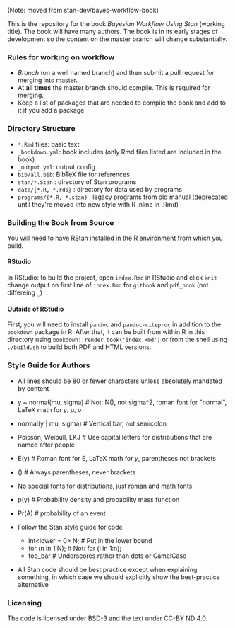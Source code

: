 (Note: moved from stan-dev/bayes-workflow-book)

This is the repository for the book *Bayesian Workflow Using Stan* (working title). The book will have many authors. 
The book is in its early stages of development so the content on the master branch will change substantially.

### Rules for working on workflow

 * _Branch_ (on a well named branch) and then submit a pull request for merging into master.
 * At **all times** the master branch should compile. This is required for merging.
 * Keep a list of packages that are needed to compile the book and add to it if you add a package
 

### Directory Structure

* `*.Rmd` files: basic text
* `_bookdown.yml`: book includes (only Rmd files listed are included in the book)
* `_output.yml`: output config
* `bib/all.bib`: BibTeX file for references
* `stan/*.Stan` : directory of Stan programs
* `data/{*.R, *.rds}` : directory for data used by programs
* `programs/{*.R, *.stan}` : legacy programs from old manual (deprecated until
  they're moved into new style with R inline in .Rmd)


### Building the Book from Source

You will need to have RStan installed in the R environment from which
you build.

#### RStudio

In RStudio: to build the project, open `index.Rmd` in RStudio and click `knit`
    - change output on first line of `index.Rmd` for `gitbook` and `pdf_book` (not differeing `_`)

#### Outside of RStudio

First, you will need to install `pandoc` and `pandoc-citeproc` in
addition to the `bookdown` package in R.  After that, it can be built
from within R in this directory using `bookdown::render_book('index.Rmd')`
or from the shell using `./build.sh` to build both PDF and HTML
versions.


### Style Guide for Authors

* All lines should be 80 or fewer characters unless absolutely
mandated by content

* y ~ normal(mu, sigma) # Not: N(), not sigma^2, roman font for
  "normal", LaTeX math for $y$, $\mu$, $\sigma$

* normal(y | mu, sigma) # Vertical bar, not semicolon

* Poisson, Weibull, LKJ # Use capital letters for distributions that
  are named after people

* E(y)  # Roman font for E, LaTeX math for $y$, parentheses not brackets

* ()  # Always parentheses, never brackets

* No special fonts for distributions, just roman and math fonts

* p(y) # Probability density and probability mass function

* Pr(A)  # probability of an event

* Follow the Stan style guide for code
    - int<lower = 0> N;  # Put in the lower bound
    - for (n in 1:N); # Not:  for (i in 1:n);
    - foo_bar # Underscores rather than dots or CamelCase

* All Stan code should be best practice except when explaining
  something, in which case we should explicitly show the best-practice
  alternative


### Licensing

The code is licensed under BSD-3 and the text under CC-BY ND 4.0.

